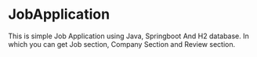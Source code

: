 # JobApplication
This is simple Job Application using Java, Springboot And H2 database. In which you can get Job section, Company Section and Review section.
